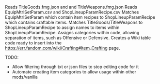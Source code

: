 Reads TitleGoods.fmg.json and and TitleWeapons.fmg.json
Reads EquipMtrlSetParam.csv and ShopLineupParamRecipe.csv
Matches EquipMtrlSetParam which contain item recipes to ShopLineupParamRecipe which contains craftable items.
Matches TitleGoods/TitleWeapons to ShopLineupParamRecipe to assign names to items within ShopLineupParamRecipe.
Assigns categories within code, allowing separation of items, such as Offensive or Defensive.
Creates a Wiki table code ready to insert into the https://err.fandom.com/wiki/Crafting#Item_Crafting page.

TODO:
- Allow filtering through txt or json files to stop editing code for it
- Automate creating item categories to allow usage within other mods/vanilla
